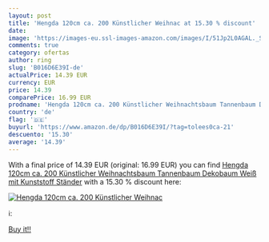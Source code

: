 ```yaml
---
layout: post
title: 'Hengda 120cm ca. 200 Künstlicher Weihnac at 15.30 % discount'
date: 
image: 'https://images-eu.ssl-images-amazon.com/images/I/51Jp2L0AGAL._SL200_.jpg'
comments: true
category: ofertas
author: ring
slug: 'B016D6E39I-de'
actualPrice: 14.39 EUR
currency: EUR
price: 14.39
comparePrice: 16.99 EUR
prodname: 'Hengda 120cm ca. 200 Künstlicher Weihnachtsbaum Tannenbaum Dekobaum Weiß mit Kunststoff Ständer'
country: 'de'
flag: '🇩🇪'
buyurl: 'https://www.amazon.de/dp/B016D6E39I/?tag=tolees0ca-21'
descuento: '15.30'
average: '14.39'
---
```


With a final price of 14.39 EUR (original: 16.99 EUR) you can find [Hengda 120cm ca. 200 Künstlicher Weihnachtsbaum Tannenbaum Dekobaum Weiß mit Kunststoff Ständer](https://www.amazon.de/dp/B016D6E39I/?tag=tolees0ca-21) with a  15.30 % discount here:

[![Hengda 120cm ca. 200 Künstlicher Weihnac](https://images-eu.ssl-images-amazon.com/images/I/51Jp2L0AGAL._SL200_.jpg)](https://www.amazon.de/dp/B016D6E39I/?tag=tolees0ca-21)

ℹ️:


[Buy it!!](https://www.amazon.de/dp/B016D6E39I/?tag=tolees0ca-21)
